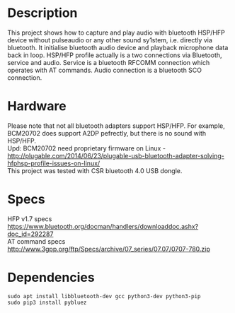 # Description
This project shows how to capture and play audio with bluetooth HSP/HFP device without pulseaudio or any other sound sy1stem, i.e. directly via bluetooth. It initialise bluetooth audio device and playback microphone data back in loop.
HSP/HFP profile actually is a two connections via Bluetooth, service and audio. Service is a bluetooth RFCOMM connection which operates with AT commands. Audio connection is a bluetooth SCO connection.

# Hardware
Please note that not all bluetooth adapters support HSP/HFP. For example, BCM20702 does support A2DP pefrectly, but there is no sound with HSP/HFP.  
Upd: BCM20702 need proprietary firmware on Linux - http://plugable.com/2014/06/23/plugable-usb-bluetooth-adapter-solving-hfphsp-profile-issues-on-linux/  
This project was tested with CSR bluetooth 4.0 USB dongle.

# Specs
HFP v1.7 specs https://www.bluetooth.org/docman/handlers/downloaddoc.ashx?doc_id=292287  
AT command specs http://www.3gpp.org/ftp/Specs/archive/07_series/07.07/0707-780.zip  

# Dependencies
```
sudo apt install libbluetooth-dev gcc python3-dev python3-pip
sudo pip3 install pybluez
```



